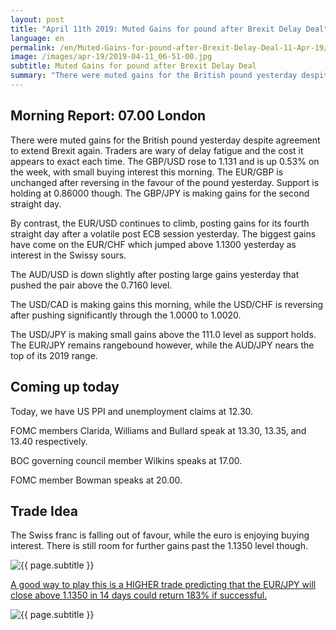 ```yaml
---
layout: post
title: "April 11th 2019: Muted Gains for pound after Brexit Delay Deal"
language: en
permalink: /en/Muted-Gains-for-pound-after-Brexit-Delay-Deal-11-Apr-19/
image: /images/apr-19/2019-04-11_06-51-00.jpg
subtitle: Muted Gains for pound after Brexit Delay Deal
summary: "There were muted gains for the British pound yesterday despite agreement to extend Brexit again. Traders are wary of delay fatigue and the cost it appears to exact each time. The GBP/USD rose to 1.131 and is up 0.53% on the week, with small buying interest this morning"
---
```

## Morning Report: 07.00 London

There were muted gains for the British pound yesterday despite agreement to extend Brexit again. Traders are wary of delay fatigue and the cost it appears to exact each time. The GBP/USD rose to 1.131 and is up 0.53% on the week, with small buying interest this morning. The EUR/GBP is unchanged after reversing in the favour of the pound yesterday. Support is holding at 0.86000 though. The GBP/JPY is making gains for the second straight day. 

By contrast, the EUR/USD continues to climb, posting gains for its fourth straight day after a volatile post ECB session yesterday. The biggest gains have come on the EUR/CHF which jumped above 1.1300 yesterday as interest in the Swissy sours. 

The AUD/USD is down slightly after posting large gains yesterday that pushed the pair above the 0.7160 level. 

The USD/CAD is making gains this morning, while the USD/CHF is reversing after pushing significantly through the 1.0000 to 1.0020. 

The USD/JPY is making small gains above the 111.0 level as support holds. The EUR/JPY remains rangebound however, while the AUD/JPY nears the top of its 2019 range. 

## Coming up today	
 
Today, we have US PPI and unemployment claims at 12.30. 

FOMC members Clarida, Williams and Bullard speak at 13.30, 13.35, and 13.40 respectively. 

BOC governing council member Wilkins speaks at 17.00. 

FOMC member Bowman speaks at 20.00.  

## Trade Idea

The Swiss franc is falling out of favour, while the euro is enjoying buying interest. There is still room for further gains past the 1.1350 level though.

<img class="post-image" src="{{ site.url }}/images/apr-19/2019-04-11_06-51-00.jpg" alt="{{ page.subtitle }}" title="{{ page.subtitle }}">

<a href="%LINK%%?currency=GBP&market=forex&underlying=frxEURCHF&formname=higherlower&duration_amount=14&duration_units=d&amount=10&amount_type=stake&expiry_type=duration&barrier=1.1350" target="_blank" rel="noopener noreferrer nofollow">A good way to play this is a HIGHER trade predicting that the EUR/JPY will close above 1.1350 in 14 days could return 183% if successful.</a>

<img class="post-image" src="{{ site.url }}/images/apr-19/2019-04-11_06-53-03.png" alt="{{ page.subtitle }}" title="{{ page.subtitle }}">